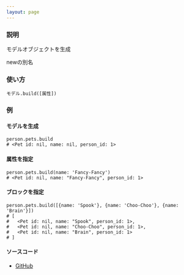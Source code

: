 ```yaml
---
layout: page
---
```

### 説明
モデルオブジェクトを生成

newの別名

### 使い方
    モデル.build([属性])

### 例
#### モデルを生成
    person.pets.build
    # <Pet id: nil, name: nil, person_id: 1>

#### 属性を指定
    person.pets.build(name: 'Fancy-Fancy')
    # <Pet id: nil, name: "Fancy-Fancy", person_id: 1>

#### ブロックを指定
    person.pets.build([{name: 'Spook'}, {name: 'Choo-Choo'}, {name: 'Brain'}])
    # [
    #   <Pet id: nil, name: "Spook", person_id: 1>,
    #   <Pet id: nil, name: "Choo-Choo", person_id: 1>,
    #   <Pet id: nil, name: "Brain", person_id: 1>
    # ]

#### ソースコード
* [GitHub](https://github.com/rails/rails/blob/f33d52c95217212cbacc8d5e44b5a8e3cdc6f5b3/activerecord/lib/active_record/associations/collection_proxy.rb#L315)